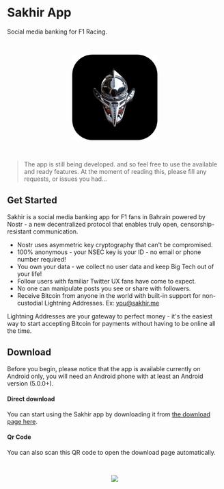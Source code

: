 ﻿# Sakhir App
 
Social media banking for F1 Racing.

<br>

<p align="center">
<img src="./assets/icon_rounded.png" width="200" />
</p>

<br>


> The app is still being developed. and so feel free to use the available and ready features. At the moment of reading this, please fill any requests, or issues you had...


## Get Started


Sakhir is a social media banking app for F1 fans in Bahrain powered by Nostr - a new decentralized protocol that enables truly open, censorship-resistant communication.

- Nostr uses asymmetric key cryptography that can't be compromised.
- 100% anonymous - your NSEC key is your ID - no email or phone number required!
- You own your data - we collect no user data and keep Big Tech out of your life!
- Follow users with familiar Twitter UX fans have come to expect.
- No one can manipulate posts you see or share with followers.
- Receive Bitcoin from anyone in the world with built-in support for non-custodial Lightning Addresses.
Ex: you@sakhir.me

Lightning Addresses are your gateway to perfect money - it's the easiest way to start accepting Bitcoin for payments without having to be online all the time.

## Download

Before you begin, please notice that the app is available currently on Android only, you will need an Android phone with at least an Android version (5.0.0+).

#### Direct download
You can start using the Sakhir app by downloading it from [the download page here](https://github.com/Sakhir-Projects/sakhir-app/releases/tag/v1).

#### Qr Code

You can also scan this QR code to open the download page automatically.

<br>

<p align="center">
<img src="https://github.com/Sakhir-Projects/sakhir-app/assets/25140579/67184376-ef8f-4f1c-9cb4-8c44644fe19c" width="300" />
</p>












